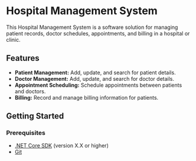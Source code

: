 # Hospital Management System

This Hospital Management System is a software solution for managing patient records, doctor schedules, appointments, and billing in a hospital or clinic.

## Features

- **Patient Management:** Add, update, and search for patient details.
- **Doctor Management:** Add, update, and search for doctor details.
- **Appointment Scheduling:** Schedule appointments between patients and doctors.
- **Billing:** Record and manage billing information for patients.

## Getting Started

### Prerequisites

- [.NET Core SDK](https://dotnet.microsoft.com/download) (version X.X or higher)
- [Git](https://git-scm.com/downloads)
